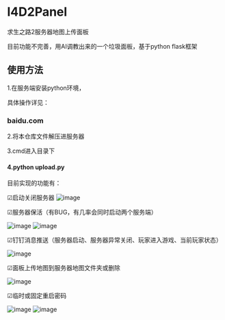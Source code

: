 # l4D2Panel
求生之路2服务器地图上传面板

目前功能不完善，用AI调教出来的一个垃圾面板，基于python flask框架

## 使用方法
1.在服务端安装python环境，

具体操作详见：
### baidu.com

2.将本仓库文件解压进服务器

3.cmd进入目录下

#### 4.python upload.py



目前实现的功能有：

☑启动关闭服务器
![image](https://github.com/user-attachments/assets/8fb6e134-5d0b-4f72-bcfb-5b2f9920bfb9)

☑服务器保活（有BUG，有几率会同时启动两个服务端）

![image](https://github.com/user-attachments/assets/9486b0b8-d7ec-4edd-933f-73bf22e4abcc)
![image](https://github.com/user-attachments/assets/cdcc87c1-7840-4842-a04f-9814a3f9aca7)

☑钉钉消息推送（服务器启动、服务器异常关闭、玩家进入游戏、当前玩家状态）

![image](https://github.com/user-attachments/assets/99e76e2c-9f3a-4af9-824e-cc47272074d1)

☑面板上传地图到服务器地图文件夹或删除

![image](https://github.com/user-attachments/assets/81daae16-18b1-4db7-bd1b-4ab7b173ba75)

☑临时或固定重启密码

![image](https://github.com/user-attachments/assets/81040618-461d-4728-aea0-d51396dabf7d)
![image](https://github.com/user-attachments/assets/7906aabb-d6e7-45e8-98f5-32e49d29eab1)

